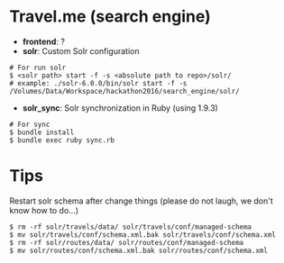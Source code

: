 # Travel.me (search engine)

- **frontend**: ?
- **solr**: Custom Solr configuration

~~~
# For run solr
$ <solr path> start -f -s <absolute path to repo>/solr/
# example: ./solr-6.0.0/bin/solr start -f -s /Volumes/Data/Workspace/hackathon2016/search_engine/solr/
~~~

- **solr_sync**: Solr synchronization in Ruby (using 1.9.3)

~~~
# For sync
$ bundle install
$ bundle exec ruby sync.rb
~~~

# Tips
Restart solr schema after change things (please do not laugh, we don't know how to do...)

~~~
$ rm -rf solr/travels/data/ solr/travels/conf/managed-schema
$ mv solr/travels/conf/schema.xml.bak solr/travels/conf/schema.xml
$ rm -rf solr/routes/data/ solr/routes/conf/managed-schema
$ mv solr/routes/conf/schema.xml.bak solr/routes/conf/schema.xml
~~~
